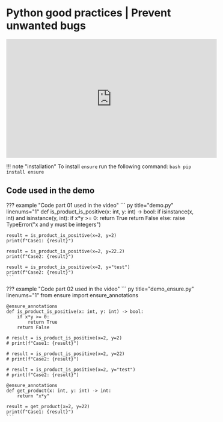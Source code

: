 # Python good practices | Prevent unwanted bugs 

<iframe width="560" height="315" src="https://www.youtube.com/embed/roO5VGxOw2s" title="YouTube video player" frameborder="0" allow="accelerometer; autoplay; clipboard-write; encrypted-media; gyroscope; picture-in-picture" allowfullscreen></iframe>


!!! note "installation"
    To install `ensure` run the following command:
    ```bash
    pip install ensure
    ```

## Code used in the demo

??? example "Code part 01 used in the video"
    ``` py title="demo.py" linenums="1"
    def is_product_is_positive(x: int, y: int) -> bool:
        if isinstance(x, int) and isinstance(y, int):
            if x*y >= 0:
                return True
            return False
        else:
            raise TypeError("x and y must be integers")

    result = is_product_is_positive(x=2, y=2)
    print(f"Case1: {result}")

    result = is_product_is_positive(x=2, y=22.2)
    print(f"Case2: {result}")

    result = is_product_is_positive(x=2, y="test")
    print(f"Case2: {result}")
    ```
??? example "Code part 02 used in the video"
    ``` py title="demo_ensure.py" linenums="1"
    from ensure import ensure_annotations

    @ensure_annotations
    def is_product_is_positive(x: int, y: int) -> bool:
        if x*y >= 0:
            return True
        return False

    # result = is_product_is_positive(x=2, y=2)
    # print(f"Case1: {result}")

    # result = is_product_is_positive(x=2, y=22)
    # print(f"Case2: {result}")

    # result = is_product_is_positive(x=2, y="test")
    # print(f"Case2: {result}")

    @ensure_annotations
    def get_product(x: int, y: int) -> int:
        return "x*y"

    result = get_product(x=2, y=22)
    print(f"Case1: {result}")
    ```